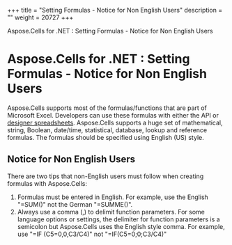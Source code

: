 +++
title = "Setting Formulas - Notice for Non English Users" 
description = "" 
weight = 20727 
+++

Aspose.Cells for .NET : Setting Formulas - Notice for Non English Users  

# Aspose.Cells for .NET : Setting Formulas - Notice for Non English Users


Aspose.Cells supports most of the formulas/functions that are part of Microsoft Excel. Developers can use these formulas with either the API or [designer spreadsheets](https://docs2.aspose.com/cells/net/developerguide/introductionofasposecellsfornet/what+is+a+designer+spreadsheet). Aspose.Cells supports a huge set of mathematical, string, Boolean, date/time, statistical, database, lookup and reference formulas. The formulas should be specified using English (US) style.

## Notice for Non English Users

There are two tips that non-English users must follow when creating formulas with Aspose.Cells:

1.  Formulas must be entered in English. For example, use the English "=SUM()" not the German "=SUMME()".
2.  Always use a comma (,) to delimit function parameters. For some language options or settings, the delimiter for function parameters is a semicolon but Aspose.Cells uses the English style comma. For example, use "=IF (C5=0,0,C3/C4)" not "=IF(C5=0;0;C3/C4)"

